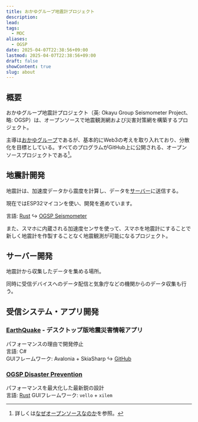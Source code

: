 ```yaml
---
title: おかゆグループ地震計プロジェクト
description: 
lead: 
tags:
  - MOC
aliases:
  - OGSP
date: 2025-04-07T22:38:56+09:00
lastmod: 2025-04-07T22:38:56+09:00
draft: false
showContent: true
slug: about
---
```

## 概要
おかゆグループ地震計プロジェクト（英: Okayu Group Seismometer Project、略: OGSP）は、オープンソースで地震観測網および災害対策網を構築するプロジェクト。

主導は[おかゆグループ](../おかゆグループ.md)であるが、基本的にWeb3の考えを取り入れており、分散化を目標としている。すべてのプログラムがGitHub上に公開される、オープンソースプロジェクトである[^1]。
## 地震計開発
地震計は、加速度データから震度を計算し、データを[サーバー](#サーバー開発)に送信する。

現在ではESP32マイコンを使い、開発を進めています。

言語: [Rust](../../develop/Knowledge/lang/programming/Rust/Rust.md)
↪ [OGSP Seismometer](sensor/seismometer/OGSP%20Seismometer.md)


また、スマホに内蔵される加速度センサを使って、スマホを地震計にすることで新しく地震計を作製することなく地震観測が可能になるプロジェクト。
## サーバー開発
地震計から収集したデータを集める場所。

同時に受信デバイスへのデータ配信と気象庁などの機関からのデータ収集も行う。

## 受信システム・アプリ開発
### [EarthQuake](previous/EarthQuake/EarthQuake.desktop.md) - デスクトップ版地震災害情報アプリ
パフォーマンスの理由で開発停止  
言語: C#  
GUIフレームワーク: Avalonia + SkiaSharp
↪ [GitHub](https://github.com/yossy4411/EarthQuake)
### [OGSP Disaster Prevention](application/disaster-prevention/OGSP%20Disaster%20Prevention.md)
パフォーマンスを最大化した最新鋭の設計  
言語: [Rust](../../develop/Knowledge/lang/programming/Rust/Rust.md)
 GUIフレームワーク: `vello` + `xilem`

[^1]: 詳しくは[なぜオープンソースなのか](なぜオープンソースなのか.md)を参照。
